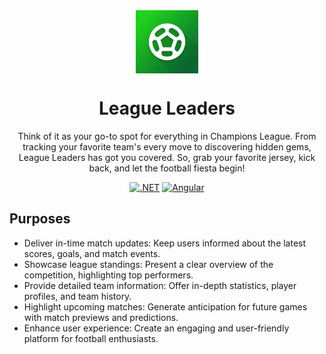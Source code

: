 <div align="center" text-align="center" width="100%">
    <img src="/api/.artifacts/icon.png" alt="League Leaders" align="center" width="20%">
</div>
<div align="center">
  <h1>League Leaders</h1>
</div>
<div align="center">
  <p>
  Think of it as your go-to spot for everything in Champions League. From tracking your favorite team's every move to discovering hidden gems, League Leaders has got you covered. So, grab your favorite jersey, kick back, and let the football fiesta begin! 
  </p>
  
  <a href="">![ .NET](https://img.shields.io/badge/.NET-8-blue?style=flat)</a>
  <a href="">![Angular](https://img.shields.io/badge/Angular-18-red?style=flat)</a>

</div>

## Purposes
- Deliver in-time match updates: Keep users informed about the latest scores, goals, and match events.
- Showcase league standings: Present a clear overview of the competition, highlighting top performers.
- Provide detailed team information: Offer in-depth statistics, player profiles, and team history.
- Highlight upcoming matches: Generate anticipation for future games with match previews and predictions.
- Enhance user experience: Create an engaging and user-friendly platform for football enthusiasts.